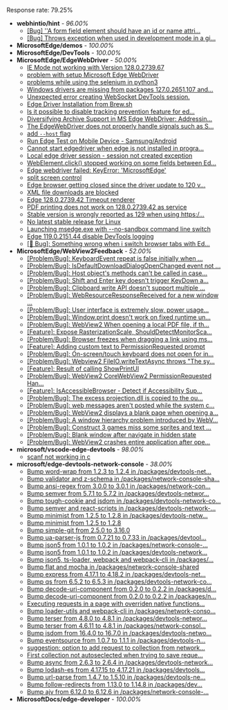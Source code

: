 Response rate: 79.25%

* **webhintio/hint** - _96.00%_
  * [[Bug] ''A form field element should have an id or name attri...](https://github.com/webhintio/hint/issues/5741)
  * [[Bug] Throws exception when used in development mode in a gi...](https://github.com/webhintio/hint/issues/5738)
* **MicrosoftEdge/demos** - _100.00%_
* **MicrosoftEdge/DevTools** - _100.00%_
* **MicrosoftEdge/EdgeWebDriver** - _50.00%_
  * [IE Mode not working with Version 128.0.2739.67](https://github.com/MicrosoftEdge/EdgeWebDriver/issues/169)
  * [problem with setup Microsoft Edge WebDriver ](https://github.com/MicrosoftEdge/EdgeWebDriver/issues/168)
  * [problems while using the selenium in python3](https://github.com/MicrosoftEdge/EdgeWebDriver/issues/167)
  * [Windows drivers are missing from packages 127.0.2651.107 and...](https://github.com/MicrosoftEdge/EdgeWebDriver/issues/166)
  * [Unexpected error creating WebSocket DevTools session.](https://github.com/MicrosoftEdge/EdgeWebDriver/issues/163)
  * [Edge Driver Installation from Brew.sh](https://github.com/MicrosoftEdge/EdgeWebDriver/issues/157)
  * [Is it possible to disable tracking prevention feature for ed...](https://github.com/MicrosoftEdge/EdgeWebDriver/issues/154)
  * [Diversifying Archive Support in MS Edge WebDriver: Addressin...](https://github.com/MicrosoftEdge/EdgeWebDriver/issues/153)
  * [The EdgeWebDriver does not properly handle signals such as S...](https://github.com/MicrosoftEdge/EdgeWebDriver/issues/152)
  * [add `--host` flag](https://github.com/MicrosoftEdge/EdgeWebDriver/issues/150)
  * [Run Edge Test on Mobile Device - Samsung/Android](https://github.com/MicrosoftEdge/EdgeWebDriver/issues/148)
  * [Cannot start edgedriver when edge is not installed in progra...](https://github.com/MicrosoftEdge/EdgeWebDriver/issues/144)
  * [Local edge driver session - session not created exception](https://github.com/MicrosoftEdge/EdgeWebDriver/issues/140)
  * [WebElement.click() stopped working on some fields between Ed...](https://github.com/MicrosoftEdge/EdgeWebDriver/issues/139)
  * [Edge webdriver failed: KeyError: 'MicrosoftEdge'](https://github.com/MicrosoftEdge/EdgeWebDriver/issues/138)
  * [split screen control](https://github.com/MicrosoftEdge/EdgeWebDriver/issues/137)
  * [Edge browser getting closed since the driver update to 120 v...](https://github.com/MicrosoftEdge/EdgeWebDriver/issues/135)
  * [XML file downloads are blocked](https://github.com/MicrosoftEdge/EdgeWebDriver/issues/133)
  * [Edge 128.0.2739.42 Timeout renderer](https://github.com/MicrosoftEdge/EdgeWebDriver/issues/165)
  * [PDF printing does not work on 128.0.2739.42 as service](https://github.com/MicrosoftEdge/EdgeWebDriver/issues/162)
  * [Stable version is wrongly reported as 129 when using https:/...](https://github.com/MicrosoftEdge/EdgeWebDriver/issues/161)
  * [No latest stable release for Linux](https://github.com/MicrosoftEdge/EdgeWebDriver/issues/156)
  * [Launching msedge.exe with --no-sandbox command line switch](https://github.com/MicrosoftEdge/EdgeWebDriver/issues/141)
  * [Edge 119.0.2151.44 disable DevTools logging](https://github.com/MicrosoftEdge/EdgeWebDriver/issues/124)
  * [[🐛 Bug]: Something wrong when i switch browser tabs with Ed...](https://github.com/MicrosoftEdge/EdgeWebDriver/issues/123)
* **MicrosoftEdge/WebView2Feedback** - _52.00%_
  * [[Problem/Bug]: KeyboardEvent repeat is false initially when ...](https://github.com/MicrosoftEdge/WebView2Feedback/issues/4810)
  * [[Problem/Bug]: IsDefaultDownloadDialogOpenChanged event not ...](https://github.com/MicrosoftEdge/WebView2Feedback/issues/4807)
  * [[Problem/Bug]: Host object's methods can't be called in case...](https://github.com/MicrosoftEdge/WebView2Feedback/issues/4803)
  * [[Problem/Bug]: Shift and Enter key doesn't trigger KeyDown a...](https://github.com/MicrosoftEdge/WebView2Feedback/issues/4802)
  * [[Problem/Bug]: Clipboard write API doesn't support multiple ...](https://github.com/MicrosoftEdge/WebView2Feedback/issues/4801)
  * [[Problem/Bug]: WebResourceResponseReceived for a new window ...](https://github.com/MicrosoftEdge/WebView2Feedback/issues/4799)
  * [[Problem/Bug]: User interface is extremely slow, power usage...](https://github.com/MicrosoftEdge/WebView2Feedback/issues/4792)
  * [[Problem/Bug]: Window.print doesn't work on fixed runtime un...](https://github.com/MicrosoftEdge/WebView2Feedback/issues/4790)
  * [[Problem/Bug]: WebView2 When opening a local PDF file, if th...](https://github.com/MicrosoftEdge/WebView2Feedback/issues/4777)
  * [[Feature]: Expose RasterizationScale, ShouldDetectMonitorSca...](https://github.com/MicrosoftEdge/WebView2Feedback/issues/4775)
  * [[Problem/Bug]: Browser freezes when dragging a link using ms...](https://github.com/MicrosoftEdge/WebView2Feedback/issues/4772)
  * [[Feature]: Adding custom text to PermissionRequested prompt](https://github.com/MicrosoftEdge/WebView2Feedback/issues/4770)
  * [[Problem/Bug]: On-screen/touch keyboard does not open for in...](https://github.com/MicrosoftEdge/WebView2Feedback/issues/4746)
  * [[Problem/Bug]: Webview2 FileIO.writeTextAsync throws "The sy...](https://github.com/MicrosoftEdge/WebView2Feedback/issues/4745)
  * [[Feature]: Result of calling ShowPrintUI](https://github.com/MicrosoftEdge/WebView2Feedback/issues/4741)
  * [[Problem/Bug]: WebView2 CoreWebView2 PermissionRequested Han...](https://github.com/MicrosoftEdge/WebView2Feedback/issues/4740)
  * [[Feature]: IsAccessibleBrowser - Detect if Accessibility Sup...](https://github.com/MicrosoftEdge/WebView2Feedback/issues/4735)
  * [[Problem/Bug]: The excess projection.dll is copied to the ou...](https://github.com/MicrosoftEdge/WebView2Feedback/issues/4795)
  * [[Problem/Bug]: web messages aren't posted while the system c...](https://github.com/MicrosoftEdge/WebView2Feedback/issues/4794)
  * [[Problem/Bug]: WebView2 displays a blank page when opening a...](https://github.com/MicrosoftEdge/WebView2Feedback/issues/4788)
  * [[Problem/Bug]: A window hierarchy problem introduced by WebV...](https://github.com/MicrosoftEdge/WebView2Feedback/issues/4787)
  * [[Problem/Bug]: Construct 3 games miss some sprites and text ...](https://github.com/MicrosoftEdge/WebView2Feedback/issues/4767)
  * [[Problem/Bug]: Blank window after navigate in hidden state](https://github.com/MicrosoftEdge/WebView2Feedback/issues/4763)
  * [[Problem/Bug]: WebView2 crashes entire application after ope...](https://github.com/MicrosoftEdge/WebView2Feedback/issues/4734)
* **microsoft/vscode-edge-devtools** - _98.00%_
  * [scanf not working in c ](https://github.com/microsoft/vscode-edge-devtools/issues/2414)
* **microsoft/edge-devtools-network-console** - _38.00%_
  * [Bump word-wrap from 1.2.3 to 1.2.4 in /packages/devtools-net...](https://github.com/microsoft/edge-devtools-network-console/pull/123)
  * [Bump validator and z-schema in /packages/network-console-sha...](https://github.com/microsoft/edge-devtools-network-console/pull/122)
  * [Bump ansi-regex from 3.0.0 to 3.0.1 in /packages/network-con...](https://github.com/microsoft/edge-devtools-network-console/pull/121)
  * [Bump semver from 5.7.1 to 5.7.2 in /packages/devtools-networ...](https://github.com/microsoft/edge-devtools-network-console/pull/120)
  * [Bump tough-cookie and jsdom in /packages/devtools-network-co...](https://github.com/microsoft/edge-devtools-network-console/pull/119)
  * [Bump semver and react-scripts in /packages/devtools-network-...](https://github.com/microsoft/edge-devtools-network-console/pull/117)
  * [Bump minimist from 1.2.5 to 1.2.8 in /packages/devtools-netw...](https://github.com/microsoft/edge-devtools-network-console/pull/112)
  * [Bump minimist from 1.2.5 to 1.2.8](https://github.com/microsoft/edge-devtools-network-console/pull/111)
  * [Bump simple-git from 2.5.0 to 3.16.0](https://github.com/microsoft/edge-devtools-network-console/pull/110)
  * [Bump ua-parser-js from 0.7.21 to 0.7.33 in /packages/devtool...](https://github.com/microsoft/edge-devtools-network-console/pull/109)
  * [Bump json5 from 1.0.1 to 1.0.2 in /packages/network-console-...](https://github.com/microsoft/edge-devtools-network-console/pull/108)
  * [Bump json5 from 1.0.1 to 1.0.2 in /packages/devtools-network...](https://github.com/microsoft/edge-devtools-network-console/pull/107)
  * [Bump json5, ts-loader, webpack and webpack-cli in /packages/...](https://github.com/microsoft/edge-devtools-network-console/pull/106)
  * [Bump flat and mocha in /packages/network-console-shared](https://github.com/microsoft/edge-devtools-network-console/pull/105)
  * [Bump express from 4.17.1 to 4.18.2 in /packages/devtools-net...](https://github.com/microsoft/edge-devtools-network-console/pull/104)
  * [Bump qs from 6.5.2 to 6.5.3 in /packages/devtools-network-co...](https://github.com/microsoft/edge-devtools-network-console/pull/103)
  * [Bump decode-uri-component from 0.2.0 to 0.2.2 in /packages/d...](https://github.com/microsoft/edge-devtools-network-console/pull/101)
  * [Bump decode-uri-component from 0.2.0 to 0.2.2 in /packages/n...](https://github.com/microsoft/edge-devtools-network-console/pull/100)
  * [Executing requests in a page with overriden native functions...](https://github.com/microsoft/edge-devtools-network-console/issues/99)
  * [Bump loader-utils and webpack-cli in /packages/network-conso...](https://github.com/microsoft/edge-devtools-network-console/pull/98)
  * [Bump terser from 4.8.0 to 4.8.1 in /packages/devtools-networ...](https://github.com/microsoft/edge-devtools-network-console/pull/97)
  * [Bump terser from 4.6.11 to 4.8.1 in /packages/network-consol...](https://github.com/microsoft/edge-devtools-network-console/pull/96)
  * [Bump jsdom from 16.4.0 to 16.7.0 in /packages/devtools-netwo...](https://github.com/microsoft/edge-devtools-network-console/pull/94)
  * [Bump eventsource from 1.0.7 to 1.1.1 in /packages/devtools-n...](https://github.com/microsoft/edge-devtools-network-console/pull/93)
  * [suggestion: option to add request to collection from network...](https://github.com/microsoft/edge-devtools-network-console/issues/92)
  * [First collection not autoseclected when trying to save reque...](https://github.com/microsoft/edge-devtools-network-console/issues/91)
  * [Bump async from 2.6.3 to 2.6.4 in /packages/devtools-network...](https://github.com/microsoft/edge-devtools-network-console/pull/90)
  * [Bump lodash-es from 4.17.15 to 4.17.21 in /packages/devtools...](https://github.com/microsoft/edge-devtools-network-console/pull/84)
  * [Bump url-parse from 1.4.7 to 1.5.10 in /packages/devtools-ne...](https://github.com/microsoft/edge-devtools-network-console/pull/83)
  * [Bump follow-redirects from 1.13.0 to 1.14.8 in /packages/dev...](https://github.com/microsoft/edge-devtools-network-console/pull/81)
  * [Bump ajv from 6.12.0 to 6.12.6 in /packages/network-console-...](https://github.com/microsoft/edge-devtools-network-console/pull/80)
* **MicrosoftDocs/edge-developer** - _100.00%_